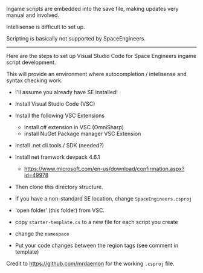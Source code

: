 Ingame scripts are embedded into the save file, making updates very manual and involved.

Intellisense is difficult to set up.

Scripting is basically not supported by SpaceEngineers.

-----

Here are the steps to set up Visual Studio Code for Space Engineers ingame
script development.

This will provide an environment where autocompletion / intelisense and
syntax checking work.

* I'll assume you already have SE installed!
* Install Visual Studio Code (VSC)
* Install the following VSC Extensions
  * install c# extension in VSC (OmniSharp)
  * install NuGet Package manager VSC Extension
* install .net cli tools / SDK (needed?)
* install net framwork devpack 4.6.1
  * https://www.microsoft.com/en-us/download/confirmation.aspx?id=49978


* Then clone this directory structure.
* If you have a non-standard SE location, change `SpaceEngineers.csproj`
* 'open folder' (this folder) from VSC.
*  copy `starter-template.cs` to a new file for each script you create
* change the `namespace`
* Put your code changes between the region tags (see comment in template)


Credit to https://github.com/mrdaemon for the working `.csproj` file.
